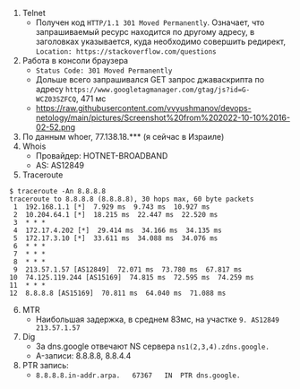 1. Telnet
   * Получен код `HTTP/1.1 301 Moved Permanently`. Означает, что запрашиваемый ресурс находится по другому адресу, в заголовках указывается, куда необходимо совершить редирект, `Location: https://stackoverflow.com/questions`
2. Работа в консоли браузера
   * `Status Code: 301 Moved Permanently`
   * Дольше всего запрашивался GET запрос джаваскрипта по адресу `https://www.googletagmanager.com/gtag/js?id=G-WCZ03SZFCQ`, 471 мс
   * https://raw.githubusercontent.com/vvyushmanov/devops-netology/main/pictures/Screenshot%20from%202022-10-10%2016-02-52.png
3. По данным whoer, 77.138.18.*** (я сейчас в Израиле)
4. Whois
   * Провайдер: HOTNET-BROADBAND
   * AS: AS12849
5. Traceroute
```shell
$ traceroute -An 8.8.8.8
traceroute to 8.8.8.8 (8.8.8.8), 30 hops max, 60 byte packets
 1  192.168.1.1 [*]  7.929 ms  9.743 ms  10.927 ms
 2  10.204.64.1 [*]  18.215 ms  22.447 ms  22.520 ms
 3  * * *
 4  172.17.4.202 [*]  29.414 ms  34.166 ms  34.135 ms
 5  172.17.3.10 [*]  33.611 ms  34.088 ms  34.076 ms
 6  * * *
 7  * * *
 8  * * *
 9  213.57.1.57 [AS12849]  72.071 ms  73.780 ms  67.817 ms
10  74.125.119.244 [AS15169]  74.815 ms  72.595 ms  74.259 ms
11  * * *
12  8.8.8.8 [AS15169]  70.811 ms  64.040 ms  71.088 ms
```
6. MTR
    * Наибольшая задержка, в среднем 83мс, на участке `9. AS12849  213.57.1.57`
7. Dig
    * За dns.google отвечают NS сервера `ns1(2,3,4).zdns.google.`
    * A-записи: 8.8.8.8, 8.8.4.4
8. PTR запись:
    *  `8.8.8.8.in-addr.arpa.	67367	IN	PTR	dns.google.`
